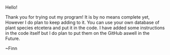 Hello!

Thank you for trying out my program!
It is by no means complete yet,
However I do plan to keep adding to it. You can use your own database of plant species etcetera and put it in the code.
I have added some instructions in the code itself but I do plan to put them on the GitHub aswell in the Future.

~Finn
